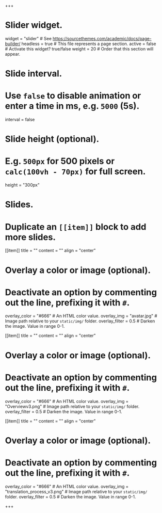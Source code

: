 +++
# Slider widget.
widget = "slider"  # See https://sourcethemes.com/academic/docs/page-builder/
headless = true  # This file represents a page section.
active = false # Activate this widget? true/false
weight = 20  # Order that this section will appear.

# Slide interval.
# Use `false` to disable animation or enter a time in ms, e.g. `5000` (5s).
interval = false

# Slide height (optional).
# E.g. `500px` for 500 pixels or `calc(100vh - 70px)` for full screen.
height = "300px"

# Slides.
# Duplicate an `[[item]]` block to add more slides.
 [[item]]
  title = ""
  content = ""
  align = "center"  

  # Overlay a color or image (optional).
  #   Deactivate an option by commenting out the line, prefixing it with `#`.
  overlay_color = "#666"  # An HTML color value.
  overlay_img = "avatar.jpg"  # Image path relative to your `static/img/` folder.
  overlay_filter = 0.5  # Darken the image. Value in range 0-1.

 [[item]]
  title = ""
  content = ""
  align = "center"  

  # Overlay a color or image (optional).
  #   Deactivate an option by commenting out the line, prefixing it with `#`.
  overlay_color = "#666"  # An HTML color value.
  overlay_img = "Overviewv3.png"  # Image path relative to your `static/img/` folder.
  overlay_filter = 0.5  # Darken the image. Value in range 0-1.



 [[item]]
  title = ""
  content = ""
  align = "center"  

  # Overlay a color or image (optional).
  #   Deactivate an option by commenting out the line, prefixing it with `#`.
  overlay_color = "#666"  # An HTML color value.
  overlay_img = "translation_process_v3.png"  # Image path relative to your `static/img/` folder.
  overlay_filter = 0.5  # Darken the image. Value in range 0-1.

+++

